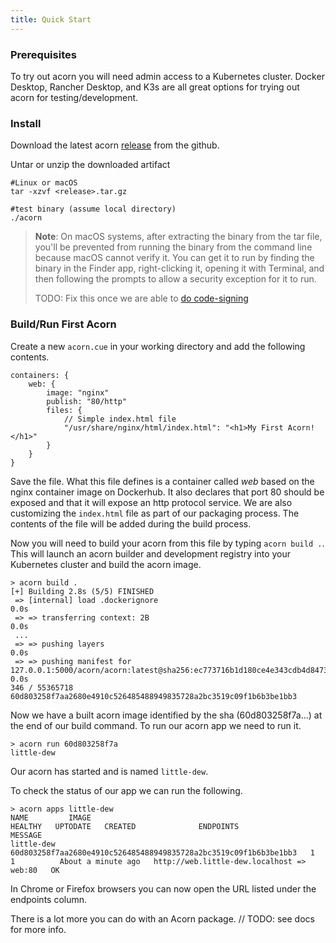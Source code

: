 ```yaml
---
title: Quick Start
---
```


### Prerequisites
To try out acorn you will need admin access to a Kubernetes cluster. Docker Desktop, Rancher Desktop, and K3s are all great options for trying out acorn for testing/development.

### Install

Download the latest acorn [release](https://github.com/acorn-io/acorn/releases/latest) from the github.

Untar or unzip the downloaded artifact

```shell
#Linux or macOS
tar -xzvf <release>.tar.gz

#test binary (assume local directory)
./acorn 
```

> **Note**: On macOS systems, after extracting the binary from the tar file, you'll be prevented from running the binary from the command line because macOS cannot verify it. You can get it to run by finding the binary in the Finder app, right-clicking it, opening it with Terminal, and then following the prompts to allow a security exception for it to run.
> 
> TODO: Fix this once we are able to [do code-signing](https://github.com/acorn-io/acorn/issues/46)
### Build/Run First Acorn

Create a new `acorn.cue` in your working directory and add the following contents.
```cue
containers: {
	web: {
		image: "nginx"
		publish: "80/http"
		files: {
			// Simple index.html file
			"/usr/share/nginx/html/index.html": "<h1>My First Acorn!</h1>"
		}
	}
}
```
Save the file. What this file defines is a container called *web* based on the nginx container image on Dockerhub. It also declares that port 80 should be exposed and that it will expose an http protocol service. We are also customizing the `index.html` file as part of our packaging process. The contents of the file will be added during the build process.

Now you will need to build your acorn from this file by typing `acorn build .`. This will launch an acorn builder and development registry into your Kubernetes cluster and build the acorn image.

```shell
> acorn build .
[+] Building 2.8s (5/5) FINISHED
 => [internal] load .dockerignore                                                                                       0.0s
 => => transferring context: 2B                                                                                         0.0s
 ...
 => => pushing layers                                                                                                   0.0s
 => => pushing manifest for 127.0.0.1:5000/acorn/acorn:latest@sha256:ec773716b1d180ce4e343cdb4d84736107655401a3d411728  0.0s
346 / 55365718
60d803258f7aa2680e4910c526485488949835728a2bc3519c09f1b6b3be1bb3
```

Now we have a built acorn image identified by the sha (60d803258f7a...) at the end of our build command. To run our acorn app we need to run it.
```shell
> acorn run 60d803258f7a
little-dew
```

Our acorn has started and is named `little-dew`.

To check the status of our app we can run the following.
```shell
> acorn apps little-dew
NAME         IMAGE                                                              HEALTHY   UPTODATE   CREATED              ENDPOINTS                                   MESSAGE
little-dew   60d803258f7aa2680e4910c526485488949835728a2bc3519c09f1b6b3be1bb3   1         1          About a minute ago   http://web.little-dew.localhost => web:80   OK
```

In Chrome or Firefox browsers you can now open the URL listed under the endpoints column.

There is a lot more you can do with an Acorn package. // TODO: see docs for more info. 